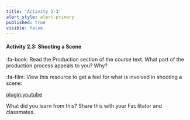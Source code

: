 ```yaml
---
title: 'Activity 2-3'
alert_style: alert-primary
published: true
visible: false
---
```

#### Activity 2.3: Shooting a Scene

:fa-book: Read the Production section of the course text.
What part of the production process appeals to you? Why?

:fa-film: View this resource to get a feel for what is involved in shooting a scene:

[plugin:youtube](https://www.youtube.com/watch?v=y9_LW5H2EC4) 

What did you learn from this? Share this with your Facilitator and classmates.
